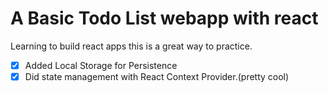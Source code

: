 # A Basic Todo List webapp with react

Learning to build react apps this is a great way to practice.

- [x] Added Local Storage for Persistence
- [x] Did state management with React Context Provider.(pretty cool)
